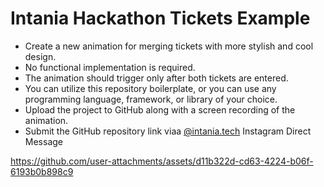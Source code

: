 # Intania Hackathon Tickets Example

- Create a new animation for merging tickets with more stylish and cool design.
- No functional implementation is required.
- The animation should trigger only after both tickets are entered.
- You can utilize this repository boilerplate, or you can use any programming language, framework, or library of your choice.
- Upload the project to GitHub along with a screen recording of the animation.
- Submit the GitHub repository link viaa [@intania.tech](https://instagram.com/intania.tech) Instagram Direct Message

https://github.com/user-attachments/assets/d11b322d-cd63-4224-b06f-6193b0b898c9
